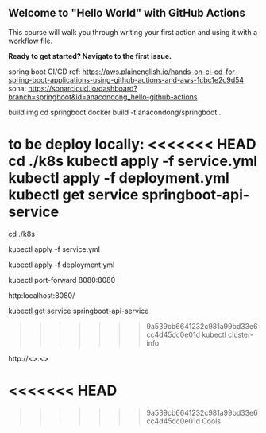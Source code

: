 ## Welcome to "Hello World" with GitHub Actions

This course will walk you through writing your first action and using it with a workflow file.

**Ready to get started? Navigate to the first issue.**

spring boot CI/CD
ref: https://aws.plainenglish.io/hands-on-ci-cd-for-spring-boot-applications-using-github-actions-and-aws-1cbc1e2c9d54
sona: https://sonarcloud.io/dashboard?branch=springboot&id=anacondong_hello-github-actions

build img
cd springboot
docker build -t anacondong/springboot .

to be deploy locally:
<<<<<<< HEAD
cd ./k8s
kubectl apply -f service.yml
kubectl apply -f deployment.yml
kubectl get service springboot-api-service
=======

cd ./k8s

kubectl apply -f service.yml

kubectl apply -f deployment.yml

kubectl port-forward <pod-name> 8080:8080

http:localhost:8080/


kubectl get service springboot-api-service

>>>>>>> 9a539cb6641232c981a99bd33e6cc4d45dc0e01d
kubectl cluster-info

http://<<cluster-info-ip>>:<<service-PORT>>


<<<<<<< HEAD
=======

>>>>>>> 9a539cb6641232c981a99bd33e6cc4d45dc0e01d
Cools

